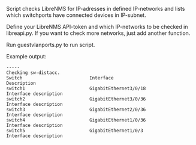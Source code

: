 Script checks LibreNMS for IP-adresses in defined IP-networks and lists which switchports have connected devices in IP-subnet.


Define your LibreNMS API-token and which IP-networks to be checked in libreapi.py. If you want to check more networks, just add another function.

Run guestvlanports.py to run script.

Example output:

```
-----
Checking sw-distacc.
Switch                         Interface                      Description                   
switch1                        GigabitEthernet3/0/18          Interface description
switch2                        GigabitEthernet3/0/36          Interface description
switch3                        GigabitEthernet2/0/36          Interface description
switch4                        GigabitEthernet1/0/36          Interface description
switch5                        GigabitEthernet1/0/3           Interface description               
```
